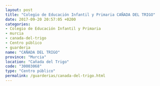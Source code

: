 ```yaml
---
layout: post
title: "Colegio de Educación Infantil y Primaria CAÑADA DEL TRIGO"
date: 2017-09-20 20:57:05 +0200
categories:
- Colegio de Educación Infantil y Primaria
- murcia
- canada-del-trigo
- Centro público
- guarderia
name: "CAÑADA DEL TRIGO"
province: "Murcia"
location: "Cañada del Trigo"
code: "30003068"
type: "Centro público"
permalink: /guarderias/canada-del-trigo.html
---
```

